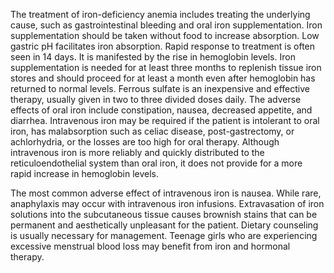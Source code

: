 The treatment of iron-deficiency anemia includes treating the underlying cause, such as gastrointestinal bleeding and oral iron supplementation. Iron supplementation should be taken without food to increase absorption. Low gastric pH facilitates iron absorption. Rapid response to treatment is often seen in 14 days. It is manifested by the rise in hemoglobin levels. Iron supplementation is needed for at least three months to replenish tissue iron stores and should proceed for at least a month even after hemoglobin has returned to normal levels. Ferrous sulfate is an inexpensive and effective therapy, usually given in two to three divided doses daily. The adverse effects of oral iron include constipation, nausea, decreased appetite, and diarrhea. Intravenous iron may be required if the patient is intolerant to oral iron, has malabsorption such as celiac disease, post-gastrectomy, or achlorhydria, or the losses are too high for oral therapy. Although intravenous iron is more reliably and quickly distributed to the reticuloendothelial system than oral iron, it does not provide for a more rapid increase in hemoglobin levels.

The most common adverse effect of intravenous iron is nausea. While rare, anaphylaxis may occur with intravenous iron infusions. Extravasation of iron solutions into the subcutaneous tissue causes brownish stains that can be permanent and aesthetically unpleasant for the patient. Dietary counseling is usually necessary for management. Teenage girls who are experiencing excessive menstrual blood loss may benefit from iron and hormonal therapy.